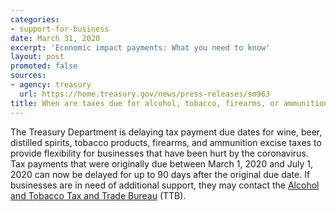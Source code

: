 ```yaml
---
categories:
- support-for-business
date: March 31, 2020
excerpt: 'Economic impact payments: What you need to know'
layout: post
promoted: false
sources:
- agency: treasury
  url: https://home.treasury.gov/news/press-releases/sm963
title: When are taxes due for alcohol, tobacco, firearms, or ammunition businesses?
---
```


The Treasury Department is delaying tax payment due dates for wine, beer, distilled spirits, tobacco products, firearms, and ammunition excise taxes to provide flexibility for businesses that have been hurt by the coronavirus. Tax payments that were originally due between March 1, 2020 and July 1, 2020 can now be delayed for up to 90 days after the original due date. If businesses are in need of additional support, they may contact the [Alcohol and Tobacco Tax and Trade Bureau](https://www.ttb.gov/contact-nrc) (TTB).

